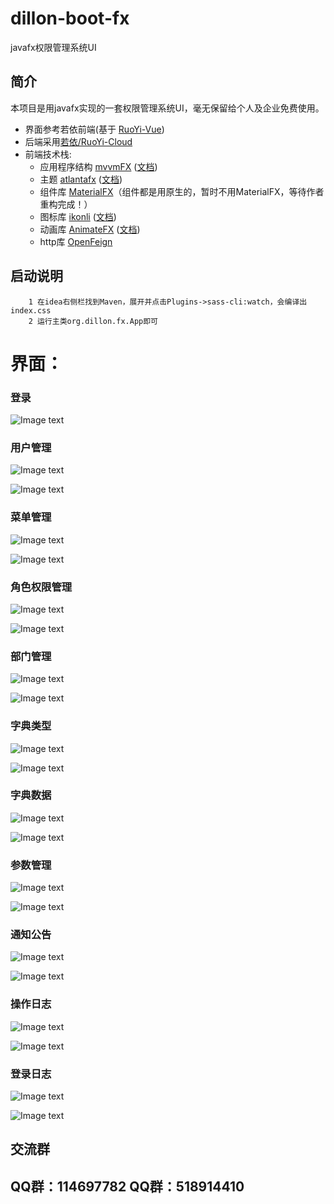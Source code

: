 # dillon-boot-fx

javafx权限管理系统UI

## 简介

本项目是用javafx实现的一套权限管理系统UI，毫无保留给个人及企业免费使用。

* 界面参考若依前端(基于 [RuoYi-Vue](https://gitee.com/y_project/RuoYi-Vue))
* 后端采用[若依/RuoYi-Cloud](https://gitee.com/y_project/RuoYi-Cloud)
* 前端技术栈:
    * 应用程序结构 [mvvmFX](https://github.com/sialcasa/mvvmFX) ([文档](https://github.com/sialcasa/mvvmFX/wiki))
    * 主题 [atlantafx](https://github.com/mkpaz/atlantafx) ([文档](https://mkpaz.github.io/atlantafx/))
    * 组件库 [MaterialFX](https://github.com/palexdev/MaterialFX)（组件都是用原生的，暂时不用MaterialFX，等待作者重构完成！）
    * 图标库 [ikonli](https://github.com/kordamp/ikonli) ([文档](https://kordamp.org/ikonli/))
    * 动画库 [AnimateFX](https://github.com/Typhon0/AnimateFX) ([文档](https://github.com/Typhon0/AnimateFX/wiki))
    * http库 [OpenFeign](https://github.com/OpenFeign/feign)

## 启动说明

```agsl
    1 在idea右侧栏找到Maven，展开并点击Plugins->sass-cli:watch，会编译出index.css
    2 运行主类org.dillon.fx.App即可
```


# 界面：

### 登录

![Image text](https://gitee.com/lwdillon/dillon-boot-fx/raw/main/readme/login.jpg)


### 用户管理

![Image text](https://gitee.com/lwdillon/dillon-boot-fx/raw/main/readme/user_dark.jpg)

![Image text](https://gitee.com/lwdillon/dillon-boot-fx/raw/main/readme/user-light.jpg)

### 菜单管理

![Image text](https://gitee.com/lwdillon/dillon-boot-fx/raw/main/readme/menu-dark.jpg)

![Image text](https://gitee.com/lwdillon/dillon-boot-fx/raw/main/readme/menu-light.jpg)

### 角色权限管理
![Image text](https://gitee.com/lwdillon/dillon-boot-fx/raw/main/readme/role-dark.jpg)

![Image text](https://gitee.com/lwdillon/dillon-boot-fx/raw/main/readme/role-light.jpg)

### 部门管理
![Image text](https://gitee.com/lwdillon/dillon-boot-fx/raw/main/readme/dept-dark.jpg)

![Image text](https://gitee.com/lwdillon/dillon-boot-fx/raw/main/readme/dept-light.jpg)

### 字典类型
![Image text](https://gitee.com/lwdillon/dillon-boot-fx/raw/main/readme/dicttype-dark.jpg)

![Image text](https://gitee.com/lwdillon/dillon-boot-fx/raw/main/readme/dicttype-light.jpg)

### 字典数据
![Image text](https://gitee.com/lwdillon/dillon-boot-fx/raw/main/readme/dictdata-dark.jpg)

![Image text](https://gitee.com/lwdillon/dillon-boot-fx/raw/main/readme/dictdata-light.jpg)

### 参数管理
![Image text](https://gitee.com/lwdillon/dillon-boot-fx/raw/main/readme/config-dark.jpg)

![Image text](https://gitee.com/lwdillon/dillon-boot-fx/raw/main/readme/config-light.jpg)

### 通知公告
![Image text](https://gitee.com/lwdillon/dillon-boot-fx/raw/main/readme/notice-dark.jpg)

![Image text](https://gitee.com/lwdillon/dillon-boot-fx/raw/main/readme/notice-light.jpg)

### 操作日志
![Image text](https://gitee.com/lwdillon/dillon-boot-fx/raw/main/readme/operlog-dark.jpg)

![Image text](https://gitee.com/lwdillon/dillon-boot-fx/raw/main/readme/operlog-light.jpg)

### 登录日志
![Image text](https://gitee.com/lwdillon/dillon-boot-fx/raw/main/readme/loginlog-dark.jpg)

![Image text](https://gitee.com/lwdillon/dillon-boot-fx/raw/main/readme/loginlog-light.jpg)


## 交流群
## QQ群：114697782 QQ群：518914410
